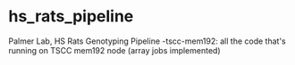 # hs_rats_pipeline
Palmer Lab, HS Rats Genotyping Pipeline
-tscc-mem192: all the code that's running on TSCC mem192 node (array jobs implemented)
